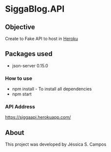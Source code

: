 # SiggaBlog.API

## Objective
Create to Fake API to host in [Heroku](https://www.heroku.com/)

## Packages used
* json-server 0.15.0

### How to use
* npm install - To install all dependencies
* npm start

### API Address
https://siggaapi.herokuapp.com/

## About
This project was developed by Jéssica S. Campos
